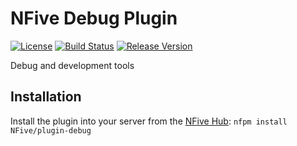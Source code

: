# NFive Debug Plugin
[![License](https://img.shields.io/github/license/NFive/plugin-debug.svg)](LICENSE)
[![Build Status](https://img.shields.io/appveyor/ci/NFive/plugin-debug.svg)](https://ci.appveyor.com/project/NFive/plugin-debug)
[![Release Version](https://img.shields.io/github/release/NFive/plugin-debug/all.svg)](https://github.com/NFive/plugin-debug/releases)

Debug and development tools

## Installation
Install the plugin into your server from the [NFive Hub](https://hub.nfive.io/NFive/plugin-debug): `nfpm install NFive/plugin-debug`
